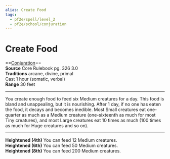 ```yaml
---
alias: Create Food
tags:
  - pf2e/spell/level_2
  - pf2e/school/conjuration
---
```


# Create Food

==[Conjuration](../../../Traits/Conjuration.md)==  
__Source__ Core Rulebook pg. 326 3.0  
**Traditions** arcane, divine, primal  
Cast 1 hour (somatic, verbal)  
**Range** 30 feet

---

You create enough food to feed six Medium creatures for a day. This food is bland and unappealing, but it is nourishing. After 1 day, if no one has eaten the food, it decays and becomes inedible. Most Small creatures eat one-quarter as much as a Medium creature (one-sixteenth as much for most Tiny creatures), and most Large creatures eat 10 times as much (100 times as much for Huge creatures and so on).

<hr>

**Heightened (4th)** You can feed 12 Medium creatures.  
**Heightened (6th)** You can feed 50 Medium creatures.  
**Heightened (8th)** You can feed 200 Medium creatures.
